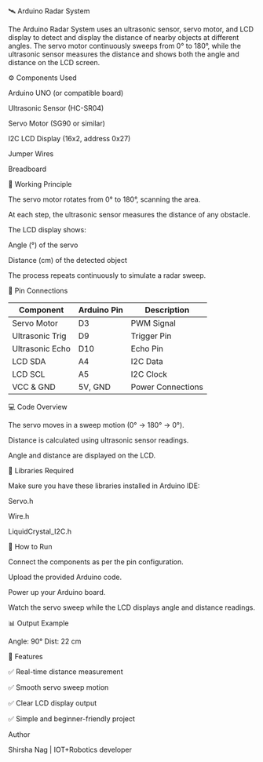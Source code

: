 🛰️ Arduino Radar System

The Arduino Radar System uses an ultrasonic sensor, servo motor, and LCD display to detect and display the distance of nearby objects at different angles. The servo motor continuously sweeps from 0° to 180°, while the ultrasonic sensor measures the distance and shows both the angle and distance on the LCD screen.

⚙️ Components Used

Arduino UNO (or compatible board)

Ultrasonic Sensor (HC-SR04)

Servo Motor (SG90 or similar)

I2C LCD Display (16x2, address 0x27)

Jumper Wires

Breadboard

🧠 Working Principle

The servo motor rotates from 0° to 180°, scanning the area.

At each step, the ultrasonic sensor measures the distance of any obstacle.

The LCD display shows:

Angle (°) of the servo

Distance (cm) of the detected object

The process repeats continuously to simulate a radar sweep.

🔌 Pin Connections


| Component       | Arduino Pin | Description       |
| --------------- | ----------- | ----------------- |
| Servo Motor     | D3          | PWM Signal        |
| Ultrasonic Trig | D9          | Trigger Pin       |
| Ultrasonic Echo | D10         | Echo Pin          |
| LCD SDA         | A4          | I2C Data          |
| LCD SCL         | A5          | I2C Clock         |
| VCC & GND       | 5V, GND     | Power Connections |


💻 Code Overview

The servo moves in a sweep motion (0° → 180° → 0°).

Distance is calculated using ultrasonic sensor readings.

Angle and distance are displayed on the LCD.

🧩 Libraries Required

Make sure you have these libraries installed in Arduino IDE:

Servo.h

Wire.h

LiquidCrystal_I2C.h

🚀 How to Run

Connect the components as per the pin configuration.

Upload the provided Arduino code.

Power up your Arduino board.

Watch the servo sweep while the LCD displays angle and distance readings.

📊 Output Example

Angle:  90°
Dist:   22 cm

🌟 Features

✅ Real-time distance measurement

✅ Smooth servo sweep motion

✅ Clear LCD display output

✅ Simple and beginner-friendly project

Author 

Shirsha Nag | IOT+Robotics developer
